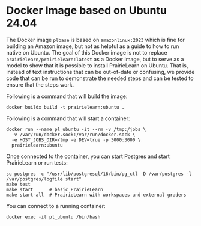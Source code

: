 # Docker Image based on Ubuntu 24.04

The Docker image `plbase` is based on `amazonlinux:2023` which is fine for building an Amazon image, but not as helpful as a guide to how to run native on Ubuntu. The goal of this Docker image is not to replace `prairielearn/prairielearn:latest` as a Docker image, but to serve as a model to show that it is possible to install PrairieLearn on Ubuntu. That is, instead of text instructions that can be out-of-date or confusing, we provide code that can be run to demonstrate the needed steps and can be tested to ensure that the steps work.

Following is a command that will build the image:

```
docker buildx build -t prairielearn:ubuntu .
```

Following is a command that will start a container:

```
docker run --name pl_ubuntu -it --rm -v /tmp:/jobs \
  -v /var/run/docker.sock:/var/run/docker.sock \
  -e HOST_JOBS_DIR=/tmp -e DEV=true -p 3000:3000 \
  prairielearn:ubuntu
```

Once connected to the container, you can start Postgres and start PrairieLearn or run tests:

```
su postgres -c "/usr/lib/postgresql/16/bin/pg_ctl -D /var/postgres -l /var/postgres/logfile start"
make test
make start      # basic PrairieLearn
make start-all  # PrairieLearn with workspaces and external graders
```

You can connect to a running container:

```
docker exec -it pl_ubuntu /bin/bash
```
